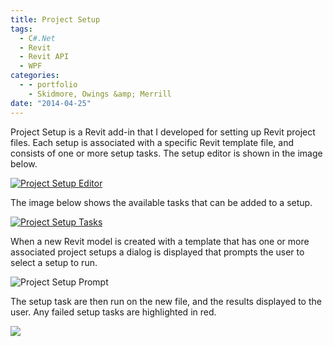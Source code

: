 ```yaml
---
title: Project Setup
tags:
  - C#.Net
  - Revit
  - Revit API
  - WPF
categories:
  - - portfolio
    - Skidmore, Owings &amp; Merrill
date: "2014-04-25"
---
```


Project Setup is a Revit add-in that I developed for setting up Revit project files. Each setup is associated with a specific Revit template file, and consists of one or more setup tasks. The setup editor is shown in the image below.

[![Project Setup Editor](http://www.ericanastas.com/wp-content/uploads/2014/07/Project-Setup-Editor-636x471.png)](Project-Setup-Editor.png)

The image below shows the available tasks that can be added to a setup.

[![Project Setup Tasks](Project-Setup-Tasks.png)](http://www.ericanastas.com/wp-content/uploads/2014/07/Project-Setup-Tasks.png)

When a new Revit model is created with a template that has one or more associated project setups a dialog is displayed that prompts the user to select a setup to run.

![Project Setup Prompt](Project-Setup-Prompt.png)

The setup task are then run on the new file, and the results displayed to the user. Any failed setup tasks are highlighted in red.

[![](http://www.ericanastas.com/wp-content/uploads/2014/04/Project-Setup-Test-636x477.png)](Project-Setup-Test.png)
